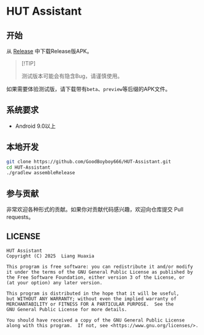 # HUT Assistant

## 开始

从 [Release](https://github.com/GoodBoyboy666/HUT-Assistant/releases) 中下载Release版APK。

> \[!TIP]
>
> 测试版本可能会有隐含Bug，请谨慎使用。

如果需要体验测试版，请下载带有`beta`、`preview`等后缀的APK文件。

## 系统要求

- Android 9.0以上

## 本地开发

```bash
git clone https://github.com/GoodBoyboy666/HUT-Assistant.git
cd HUT-Assistant
./gradlew assembleRelease
```

## 参与贡献

非常欢迎各种形式的贡献。如果你对贡献代码感兴趣，欢迎向仓库提交 Pull requests。

## LICENSE

    HUT Assistant
    Copyright (C) 2025  Liang Huaxia

    This program is free software: you can redistribute it and/or modify
    it under the terms of the GNU General Public License as published by
    the Free Software Foundation, either version 3 of the License, or
    (at your option) any later version.

    This program is distributed in the hope that it will be useful,
    but WITHOUT ANY WARRANTY; without even the implied warranty of
    MERCHANTABILITY or FITNESS FOR A PARTICULAR PURPOSE.  See the
    GNU General Public License for more details.

    You should have received a copy of the GNU General Public License
    along with this program.  If not, see <https://www.gnu.org/licenses/>.
